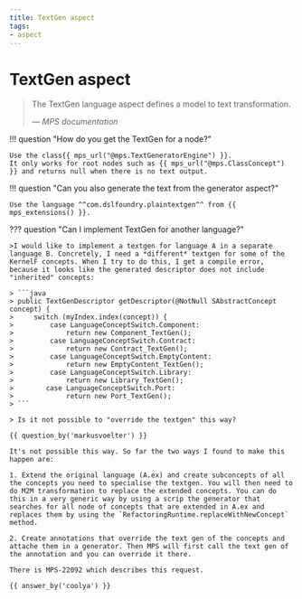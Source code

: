 ```yaml
---
title: TextGen aspect
tags:
- aspect
---
```


# TextGen aspect

> The TextGen language aspect defines a model to text transformation.
>
> — <cite>MPS documentation</cite>

!!! question "How do you get the TextGen for a node?"
    
    Use the class{{ mps_url("@mps.TextGeneratorEngine") }}.
    It only works for root nodes such as {{ mps_url("@mps.ClassConcept") }} and returns null when there is no text output.

!!! question "Can you also generate the text from the generator aspect?"

    Use the language ^^com.dslfoundry.plaintextgen^^ from {{ mps_extensions() }}.

??? question "Can I implement TextGen for another language?"

    >I would like to implement a textgen for language A in a separate language B. Concretely, I need a *different* textgen for some of the KernelF concepts. When I try to do this, I get a compile error, because it looks like the generated descriptor does not include "inherited" concepts:

    > ```java
    > public TextGenDescriptor getDescriptor(@NotNull SAbstractConcept concept) {
    >     switch (myIndex.index(concept)) {
    >         case LanguageConceptSwitch.Component:
    >             return new Component_TextGen();
    >         case LanguageConceptSwitch.Contract:
    >             return new Contract_TextGen();
    >         case LanguageConceptSwitch.EmptyContent:
    >             return new EmptyContent_TextGen();
    >         case LanguageConceptSwitch.Library:
    >             return new Library_TextGen();
    >        case LanguageConceptSwitch.Port:
    >             return new Port_TextGen();
    > ```

    > Is it not possible to "override the textgen" this way?

    {{ question_by('markusvoelter') }}

    It's not possible this way. So far the two ways I found to make this happen are:

    1. Extend the original language (A.ex) and create subconcepts of all the concepts you need to specialise the textgen. You will then need to do M2M transformation to replace the extended concepts. You can do this in a very generic way by using a scrip the generator that searches for all node of concepts that are extended in A.ex and replaces them by using the `RefactoringRuntime.replaceWithNewConcept` method.

    2. Create annotations that override the text gen of the concepts and attache them in a generator. Then MPS will first call the text gen of the annotation and you can override it there. 

    There is MPS-22092 which describes this request.

    {{ answer_by('coolya') }}